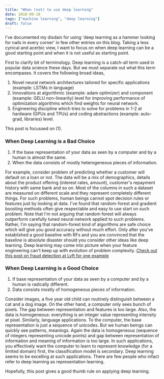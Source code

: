 ```yaml
---
title: "When (not) to use deep learning"
date: 2018-09-10
tags: ["machine learning", "deep learning"]
draft: false
---
```


I've documented my disdain for using 'deep learning as a hammer looking for nails in every corner'
in few other entries on this blog. Taking a less cynical and acerbic view, I want to focus on
when deep learning can be a good starting point and when it is not useful as starting point.

First to clarify bit of terminology. Deep learning is a catch-all term used in popular data science
these days. But we must separate out what this term encompases. It covers the following broad ideas,

  1. Novel neural network architectures tailored for specific applications (example: LSTMs in language)
  2. Innovations at algorithmic (example: adam optimizer) and component (example: GELU non-linearity) level
     for improving performance of optimization algorithms which find weights for neural network.
  3. Engineering discipline which tries to solve for problems in 1-2 at hardware (GPUs and TPUs) and
     coding abstractions (example: auto-grad, libraries) level.

This post is focussed on (1).


### When Deep Learning is a Bad Choice

  1. If the base representation of your data as seen by a computer and by a human is almost the same.
  2. When the data consists of mostly heterogeneous pieces of information.

For example, consider problem of predicting whether a customer will default on a loan or not. The data
will be a mix of demographics, details about the product offering (interest rates, amount), customer's
repayment history with same bank and so on. Most of the columns in such a dataset are measured on different
scale and they represent completely different things. For such problems, human beings cannot spot
decision rules or features just by looking at data. I've found that random-forest and gradient boosting methods
often give respectable and easy to use start on such problem. Note that I'm not arguing that random forest will
always outperform carefully tuned neural network applied to such problems. Rather, I'm saying that random-forest
kind of algorithms are safe choice which will give you good accuracy without much effort. Only after you've
established a good baseline with RFs and you are convinced that the baseline is absolute disaster should you
consider other ideas like deep learning. Deep learning may come into picture when your feature engineering can't
keep up with evolution of problem complexity. [Check out this post on fraud detection at Lyft for one example](https://eng.lyft.com/fingerprinting-fraudulent-behavior-6663d0264fad)


### When Deep Learning is a Good Choice

  1. If base representation of your data as seen by a computer and by a human is radically different.
  2. Data consists mostly of homogeneous pieces of information.

Consider images, a five year old child can routinely distinguish between a cat and a dog image. On the other
hand, a computer only sees bunch of pixels. The gap between representation and features is too large. Also,
the data is homogeneous: everything is an integer value representing intensity at pixel. Similarly, language
applications. To the computer, the base representation is just a sequence of unicodes. But we human beings
can quickly see patterns, meanings. Again the data is homogeneous (sequence of integers representing unicode
points) and gap between representation of information and meaning of information is too large. In such applications,
you effectively want the computer to learn to represent knowledge (for a limited domain) first, the classification
model is secondary. Deep learning seems to be excelling at such applications. There are few people who infact refer
to deep learning as representation learning.

Hopefully, this post gives a good thumb rule on applying deep learning.
